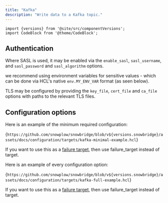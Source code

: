 ```yaml
---
title: "Kafka"
description: "Write data to a Kafka topic."
---
```


```mdx-code-block
import {versions} from '@site/src/componentVersions';
import CodeBlock from '@theme/CodeBlock';
```

## Authentication

Where SASL is used, it may be enabled via the `enable_sasl`, `sasl_username`, and `sasl_password` and `sasl_algorithm` options.

we recommend using environment variables for sensitive values - which can be done via HCL's native `env.MY_ENV_VAR` format (as seen below).

TLS may be configured by providing the `key_file`, `cert_file` and `ca_file` options with paths to the relevant TLS files.


## Configuration options

Here is an example of the minimum required configuration:

<CodeBlock language="hcl" reference>{`
https://github.com/snowplow/snowbridge/blob/v${versions.snowbridge}/assets/docs/configuration/targets/kafka-minimal-example.hcl
`}</CodeBlock>

If you want to use this as a [failure target](/docs/api-reference/snowbridge/concepts/failure-model/index.md#failure-targets), then use failure_target instead of target.

Here is an example of every configuration option:

<CodeBlock language="hcl" reference>{`
https://github.com/snowplow/snowbridge/blob/v${versions.snowbridge}/assets/docs/configuration/targets/kafka-full-example.hcl
`}</CodeBlock>

If you want to use this as a [failure target](/docs/api-reference/snowbridge/concepts/failure-model/index.md#failure-targets), then use failure_target instead of target.
